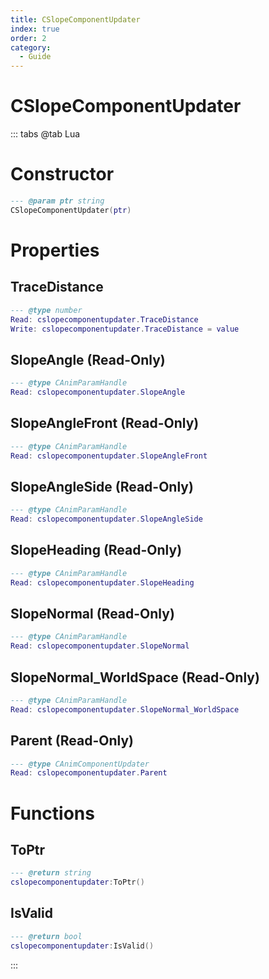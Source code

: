 ```yaml
---
title: CSlopeComponentUpdater
index: true
order: 2
category:
  - Guide
---
```


# CSlopeComponentUpdater

::: tabs
@tab Lua
# Constructor
```lua
--- @param ptr string
CSlopeComponentUpdater(ptr)
```
# Properties
## TraceDistance 
```lua
--- @type number
Read: cslopecomponentupdater.TraceDistance
Write: cslopecomponentupdater.TraceDistance = value
```
## SlopeAngle (Read-Only)
```lua
--- @type CAnimParamHandle
Read: cslopecomponentupdater.SlopeAngle
```
## SlopeAngleFront (Read-Only)
```lua
--- @type CAnimParamHandle
Read: cslopecomponentupdater.SlopeAngleFront
```
## SlopeAngleSide (Read-Only)
```lua
--- @type CAnimParamHandle
Read: cslopecomponentupdater.SlopeAngleSide
```
## SlopeHeading (Read-Only)
```lua
--- @type CAnimParamHandle
Read: cslopecomponentupdater.SlopeHeading
```
## SlopeNormal (Read-Only)
```lua
--- @type CAnimParamHandle
Read: cslopecomponentupdater.SlopeNormal
```
## SlopeNormal_WorldSpace (Read-Only)
```lua
--- @type CAnimParamHandle
Read: cslopecomponentupdater.SlopeNormal_WorldSpace
```
## Parent (Read-Only)
```lua
--- @type CAnimComponentUpdater
Read: cslopecomponentupdater.Parent
```
# Functions
## ToPtr
```lua
--- @return string
cslopecomponentupdater:ToPtr()
```
## IsValid
```lua
--- @return bool
cslopecomponentupdater:IsValid()
```

:::